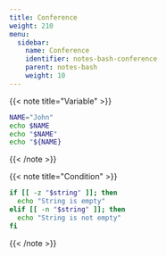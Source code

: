 ```yaml
---
title: Conference
weight: 210
menu:
  sidebar:
    name: Conference
    identifier: notes-bash-conference
    parent: notes-bash
    weight: 10
---
```

<!-- Variable -->

{{< note title="Variable" >}}

```bash
NAME="John"
echo $NAME
echo "$NAME"
echo "${NAME}
```

{{< /note >}}

<!-- Condition -->

{{< note title="Condition" >}}

```bash
if [[ -z "$string" ]]; then
  echo "String is empty"
elif [[ -n "$string" ]]; then
  echo "String is not empty"
fi
```

{{< /note >}}
